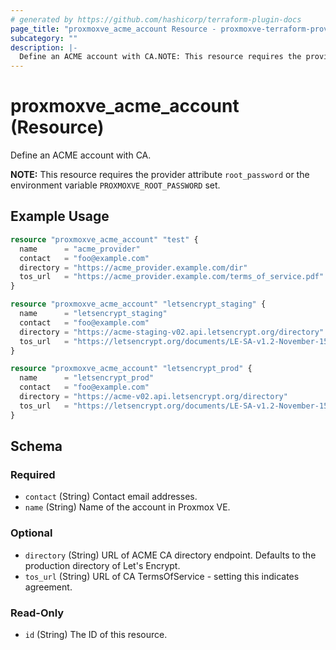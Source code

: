 ```yaml
---
# generated by https://github.com/hashicorp/terraform-plugin-docs
page_title: "proxmoxve_acme_account Resource - proxmoxve-terraform-provider"
subcategory: ""
description: |-
  Define an ACME account with CA.NOTE: This resource requires the provider attribute root_password or the environment variable PROXMOXVE_ROOT_PASSWORD set.
---
```


# proxmoxve_acme_account (Resource)

Define an ACME account with CA.<p />**NOTE:** This resource requires the provider attribute `root_password` or the environment variable `PROXMOXVE_ROOT_PASSWORD` set.

## Example Usage

```terraform
resource "proxmoxve_acme_account" "test" {
  name      = "acme_provider"
  contact   = "foo@example.com"
  directory = "https://acme_provider.example.com/dir"
  tos_url   = "https://acme_provider.example.com/terms_of_service.pdf"
}

resource "proxmoxve_acme_account" "letsencrypt_staging" {
  name      = "letsencrypt_staging"
  contact   = "foo@example.com"
  directory = "https://acme-staging-v02.api.letsencrypt.org/directory"
  tos_url   = "https://letsencrypt.org/documents/LE-SA-v1.2-November-15-2017.pdf"
}

resource "proxmoxve_acme_account" "letsencrypt_prod" {
  name      = "letsencrypt_prod"
  contact   = "foo@example.com"
  directory = "https://acme-v02.api.letsencrypt.org/directory"
  tos_url   = "https://letsencrypt.org/documents/LE-SA-v1.2-November-15-2017.pdf"
}
```

<!-- schema generated by tfplugindocs -->
## Schema

### Required

- `contact` (String) Contact email addresses.
- `name` (String) Name of the account in Proxmox VE.

### Optional

- `directory` (String) URL of ACME CA directory endpoint. Defaults to the production directory of Let's Encrypt.
- `tos_url` (String) URL of CA TermsOfService - setting this indicates agreement.

### Read-Only

- `id` (String) The ID of this resource.


